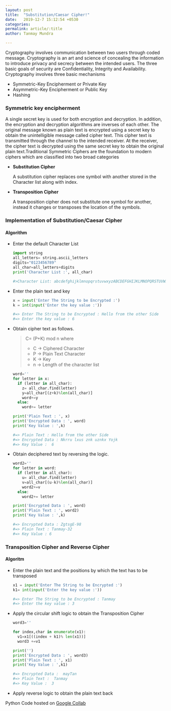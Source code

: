 ```yaml
---
layout: post
title:  "Substitution/Caesar Cipher!"
date:   2019-12-7 15:12:54 +0530
categories: 
permalink: article/:title
author: Tanmay Mundra

---
```


Cryptography involves communication between two users through coded message. Cryptography is an art and science of concealing the information to introduce privacy and secrecy between the intended users. The three basic goals of security are Confidentiality, Integrity and Availability.
Cryptography involves three basic mechanisms 
  * Symmetric-Key Encipherment or Private Key 
  * Asymmetric-Key Encipherment or Public Key
  * Hashing

### Symmetric key encipherment 

A single secret key is used for both encryption and decryption. In addition, the encryption and decryption algorithms are inverses of each other. The original message known as plain text is encrypted using a secret key to obtain the unintelligible message called cipher text. This cipher text is transmitted through the channel to the intended receiver. At the receiver, the cipher text is decrypted using the same secret key to obtain the original plain text.Traditional Symmetric Ciphers are the foundation to modern ciphers which are classified into two broad categories
 * **Substitution Cipher**
    
    A substitution cipher replaces one symbol with another stored in the Character list along with index. 
 
 * **Transposition Cipher**
 
    A transposition cipher does not substitute one symbol for another, instead it changes or transposes the location of the symbols.  

### Implementation of Substitution/Caesar Cipher
   
####  Algorithm

   * Enter the default Character List
      
      ```python
      import string
      all_letters= string.ascii_letters
      digits="0123456789"
      all_char=all_letters+digits
      print('Character List :', all_char)

      #>Character List: abcdefghijklmnopqrstuvwxyzABCDEFGHIJKLMNOPQRSTUVWXYZ0123456789 
      ```

   * Enter the plain text and key

      ```python
      x = input('Enter The String to be Encrypted :')
      k = int(input('Enter the key value :'))

      #=> Enter The String to be Encrypted : Hello from the other Side
      #=> Enter the key value : 6
      ```

   * Obtain cipher text as follows. 

     > C= (P+K) mod n where 
     > 
     > - C -> Ciphered Character
     > - P -> Plain Text Character
     > - K -> Key
     > - n -> Length of the character list

      ```python
      word=''
      for letter in x:
        if (letter in all_char):
          z= all_char.find(letter)
          y=all_char[(z+k)%len(all_char)]
          word+=y
        else:
          word+= letter

      print('Plain Text : ', x)
      print('Encrypted Data : ', word)
      print('Key Value : ',k)

      #=> Plain Text : Hello from the other Side
      #=> Encrypted Data : Nkrru lxus znk uznkx Yojk
      #=> Key Value :  6
      ```

   * Obtain deciphered text by reversing the logic.
      ```python
      word2=''
      for letter in word:
        if (letter in all_char):
          u= all_char.find(letter)
          v=all_char[(u-k)%len(all_char)]
          word2+=v
        else:
          word2+= letter
      
      print('Encrypted Data : ', word)
      print('Plain Text : ', word2)
      print('Key Value : ',k)
      
      #=> Encrypted Data : ZgtsgE-98
      #=> Plain Text : Tanmay-32
      #=> Key Value : 6
      ```
   
### Transposition Cipher and Reverse Cipher
    
####  Algoritm

  * Enter the plain text and the positions by which the text has to be transposed

    ```python
    x1 = input('Enter The String to be Encrypted :')
    k1= int(input('Enter the key value :'))

    #=> Enter The String to be Encrypted : Tanmay
    #=> Enter the key value : 3
    ```

  * Apply the circular shift logic to obtain the Transposition Cipher

    ```python
    word3=''

    for index,char in enumerate(x1):
      v1=x1[((index + k1)% len(x1))]
      word3 +=v1

    print('')
    print('Encrypted Data : ', word3)
    print('Plain Text : ', x1)
    print('Key Value : ',k1)

    #=> Encrypted Data :  mayTan
    #=> Plain Text :  Tanmay
    #=> Key Value :  3
    ```  
  * Apply reverse logic to obtain the plain text back

Python Code hosted on [Google Collab](https://colab.research.google.com/drive/1VQ8B-Z1AaSX3T1UcIbCfurLwikRKC54j) 
